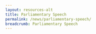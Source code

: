 ```yaml
---
layout: resources-alt
title: Parliamentary Speech
permalink: /news/parliamentary-speech/
breadcrumb: Parliamentary Speech
---
```

